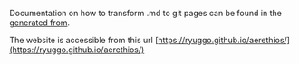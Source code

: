Documentation on how to transform .md to git pages can be found in the [generated from](https://github.com/jobindjohn/obsidian-publish-mkdocs).

The website is accessible from this url [https://ryuggo.github.io/aerethios/](https://ryuggo.github.io/aerethios/)